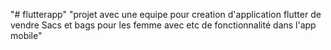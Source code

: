 "# flutterapp" 
"projet avec une  equipe  pour creation d'application flutter de vendre Sacs et bags pour les femme avec etc de fonctionnalité dans l'app mobile"

